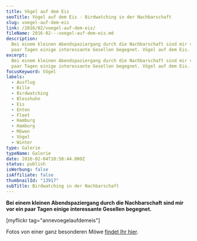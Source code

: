 ```yaml
---
title: Vögel auf dem Eis
seoTitle: Vögel auf dem Eis - Birdwatching in der Nachbarschaft
slug: voegel-auf-dem-eis
link: /2016/02/voegel-auf-dem-eis/
fileName: 2016-02---voegel-auf-dem-eis.md
description:
  Bei einem kleinen Abendspaziergang durch die Nachbarschaft sind mir vor ein
  paar Tagen einige interessante Gesellen begegnet. Vögel auf dem Eis.
excerpt:
  Bei einem kleinen Abendspaziergang durch die Nachbarschaft sind mir vor ein
  paar Tagen einige interessante Gesellen begegnet. Vögel auf dem Eis.
focusKeyword: Vögel
labels:
  - Ausflug
  - Bille
  - Birdwatching
  - Blesshuhn
  - Eis
  - Enten
  - Fleet
  - Hamburg
  - Hamburg
  - Möwen
  - Vögel
  - Winter
type: Galerie
typeName: Galerie
date: 2016-02-04T10:58:44.000Z
status: publish
isWerbung: false
isAffiliate: false
thumbnailId: "13917"
subTitle: Birdwatching in der Nachbarschaft
---
```


<strong>Bei einem kleinen Abendspaziergang durch die Nachbarschaft sind mir vor
ein paar Tagen einige interessante Gesellen begegnet.</strong>

[myflickr tag="annevoegelaufdemeis"]

Fotos von einer ganz besonderen Möwe [findet Ihr hier](/2015/11/die-moewe/).

&nbsp;
